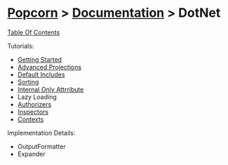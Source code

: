 # [Popcorn](../../README.md) > [Documentation](../Documentation.md) > DotNet

[Table Of Contents](../../docs/TableOfContents.md)

Tutorials:
+ [Getting Started](DotNetTutorialGettingStarted.md)
+ [Advanced Projections](DotNetTutorialAdvancedProjections.md)
+ [Default Includes](DotNetTutorialDefaultIncludes.md)
+ [Sorting](DotNetTutorialSorting.md)
+ [Internal Only Attrribute](DotNetTutorialInternalOnly.md)
+ Lazy Loading
+ [Authorizers](DotNetTutorialAuthorizers.md)
+ [Inspectors](DotNetTutorialInspectors.md)
+ [Contexts](DotNetTutorialContexts)

Implementation Details:
+ OutputFormatter
+ Expander

